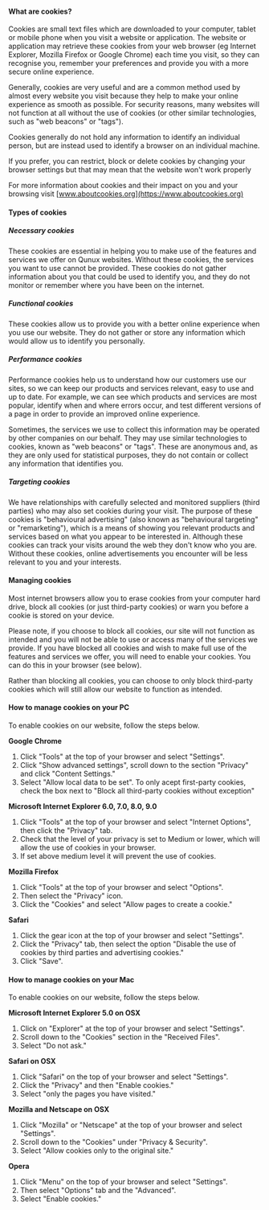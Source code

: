 
#### What are cookies?

Cookies are small text files which are downloaded to your computer, tablet or mobile phone when you visit a website or application. The website or application may retrieve these cookies from your web browser (eg Internet Explorer, Mozilla Firefox or Google Chrome) each time you visit, so they can recognise you, remember your preferences and provide you with a more secure online experience.

Generally, cookies are very useful and are a common method used by almost every website you visit because they help to make your online experience as smooth as possible. For security reasons, many websites will not function at all without the use of cookies (or other similar technologies, such as "web beacons" or "tags").

Cookies generally do not hold any information to identify an individual person, but are instead used to identify a browser on an individual machine.

If you prefer, you can restrict, block or delete cookies by changing your browser settings but that may mean that the website won't work properly

For more information about cookies and their impact on you and your browsing visit [www.aboutcookies.org](https://www.aboutcookies.org)

#### Types of cookies

##### Necessary cookies

These cookies are essential in helping you to make use of the features and services we offer on Qunux websites. Without these cookies, the services you want to use cannot be provided. These cookies do not gather information about you that could be used to identify you, and they do not monitor or remember where you have been on the internet.

##### Functional cookies

These cookies allow us to provide you with a better online experience when you use our website. They do not gather or store any information which would allow us to identify you personally.

##### Performance cookies

Performance cookies help us to understand how our customers use our sites, so we can keep our products and services relevant, easy to use and up to date. For example, we can see which products and services are most popular, identify when and where errors occur, and test different versions of a page in order to provide an improved online experience.

Sometimes, the services we use to collect this information may be operated by other companies on our behalf. They may use similar technologies to cookies, known as "web beacons" or "tags". These are anonymous and, as they are only used for statistical purposes, they do not contain or collect any information that identifies you.

##### Targeting cookies

We have relationships with carefully selected and monitored suppliers (third parties) who may also set cookies during your visit. The purpose of these cookies is "behavioural advertising" (also known as "behavioural targeting" or "remarketing"), which is a means of showing you relevant products and services based on what you appear to be interested in. Although these cookies can track your visits around the web they don't know who you are. Without these cookies, online advertisements you encounter will be less relevant to you and your interests.

#### Managing cookies

Most internet browsers allow you to erase cookies from your computer hard drive, block all cookies (or just third-party cookies) or warn you before a cookie is stored on your device.

Please note, if you choose to block all cookies, our site will not function as intended and you will not be able to use or access many of the services we provide. If you have blocked all cookies and wish to make full use of the features and services we offer, you will need to enable your cookies. You can do this in your browser (see below).

Rather than blocking all cookies, you can choose to only block third-party cookies which will still allow our website to function as intended.

#### How to manage cookies on your PC

To enable cookies on our website, follow the steps below.

**Google Chrome**

  1.  Click "Tools" at the top of your browser and select "Settings".
  2.  Click "Show advanced settings", scroll down to the section "Privacy" and click "Content Settings."
  3.  Select "Allow local data to be set". To only acept first-party cookies, check the box next to "Block all third-party cookies without exception"

**Microsoft Internet Explorer 6.0, 7.0, 8.0, 9.0**

  1.  Click "Tools" at the top of your browser and select "Internet Options", then click the "Privacy" tab.
  2.  Check that the level of your privacy is set to Medium or lower, which will allow the use of cookies in your browser.
  3.  If set above medium level it will prevent the use of cookies.

**Mozilla Firefox**

  1.  Click "Tools" at the top of your browser and select "Options".
  2.  Then select the "Privacy" icon.
  3.  Click the "Cookies" and select "Allow pages to create a cookie."

**Safari**

  1.  Click the gear icon at the top of your browser and select "Settings".
  2.  Click the "Privacy" tab, then select the option "Disable the use of cookies by third parties and advertising cookies."
  3.  Click "Save".

#### How to manage cookies on your Mac

To enable cookies on our website, follow the steps below.

**Microsoft Internet Explorer 5.0 on OSX**

  1.  Click on "Explorer" at the top of your browser and select "Settings".
  2.  Scroll down to the "Cookies" section in the "Received Files".
  3.  Select "Do not ask."

**Safari on OSX**

  1.  Click "Safari" on the top of your browser and select "Settings".
  2.  Click the "Privacy" and then "Enable cookies."
  3.  Select "only the pages you have visited."

**Mozilla and Netscape on OSX**

  1.  Click "Mozilla" or "Netscape" at the top of your browser and select "Settings".
  2.  Scroll down to the "Cookies" under "Privacy & Security".
  3.  Select "Allow cookies only to the original site."

**Opera**

  1.  Click "Menu" on the top of your browser and select "Settings".
  2.  Then select "Options" tab and the "Advanced".
  3.  Select "Enable cookies."


